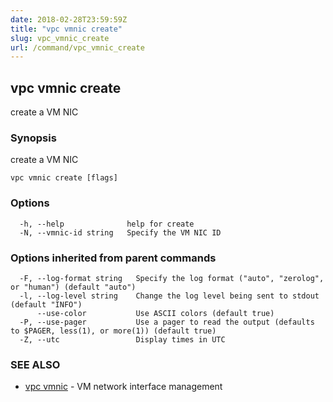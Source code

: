 ```yaml
---
date: 2018-02-28T23:59:59Z
title: "vpc vmnic create"
slug: vpc_vmnic_create
url: /command/vpc_vmnic_create
---
```

## vpc vmnic create

create a VM NIC

### Synopsis


create a VM NIC

```
vpc vmnic create [flags]
```

### Options

```
  -h, --help              help for create
  -N, --vmnic-id string   Specify the VM NIC ID
```

### Options inherited from parent commands

```
  -F, --log-format string   Specify the log format ("auto", "zerolog", or "human") (default "auto")
  -l, --log-level string    Change the log level being sent to stdout (default "INFO")
      --use-color           Use ASCII colors (default true)
  -P, --use-pager           Use a pager to read the output (defaults to $PAGER, less(1), or more(1)) (default true)
  -Z, --utc                 Display times in UTC
```

### SEE ALSO
* [vpc vmnic](/command/vpc_vmnic)	 - VM network interface management

